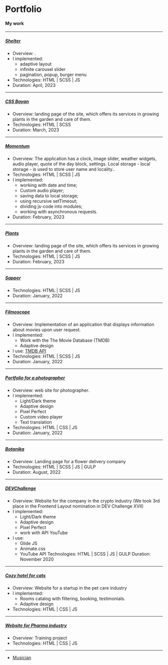 # Portfolio

#### My work
___________________________________________________________________________________________________________
##### [Shelter](https://rolling-scopes-school.github.io/millisabel-JSFE2023Q1/shelter/)
- Overview: .
- I implemented:
    - adaptive layout
    - infinite carousel slider
    - pagination, popup, burger menu
- Technologies: HTML | SCSS | JS
- Duration: April, 2023
___________________________________________________________________________________________________________
##### [CSS Bayan](https://millisabel.github.io/cssBayan/cssBayan/index.html)
- Overview: landing page of the site, which offers its services in growing plants in the garden and care of them.
- Technologies: HTML | SCSS
- Duration: March, 2023
___________________________________________________________________________________________________________
##### [Momentum](https://rolling-scopes-school.github.io/millisabel-JSFEPRESCHOOL2022Q4/momentum/)
- Overview: The application has a clock, image slider, weather widgets, audio player, quote of the day block, settings. Local storage - local storage - is used to store user name and locality..
- Technologies: HTML | SCSS | JS
- I implemented: 
    - working with date and time;
    - Custom audio player;
    - saving data to local storage;
    - using recursive setTimeout;
    - dividing js-code into modules;
    - working with asynchronous requests.
- Duration: February, 2023
___________________________________________________________________________________________________________
##### [Plants](https://rolling-scopes-school.github.io/millisabel-JSFEPRESCHOOL2022Q4/plants/)
- Overview: landing page of the site, which offers its services in growing plants in the garden and care of them.
- Technologies: HTML | SCSS | JS
- Duration: February, 2023
___________________________________________________________________________________________________________
##### [Sapper](https://millisabel.github.io/Portfolio/saper/)
- Technologies: HTML | SCSS | JS
- Duration: January, 2022
___________________________________________________________________________________________________________
##### [Filmoscope](https://millisabel.github.io/Portfolio/movie-app/)
- Overview: Implementation of an application that displays information about movies upon user request.
- I implemented: 
    - Work with the The Movie Database (TMDB)
    - Adaptive design
- I use: [TMDB API](https://www.themoviedb.org/documentation/api)
- Technologies: HTML | SCSS | JS
- Duration: January, 2022
__________________________________________________________________________________________________________             
##### [Portfolio for a photographer](https://millisabel.github.io/Portfolio/portfolio/)
- Overview: web site for photographer.
- I implemented: 
    - Light/Dark theme
    - Adaptive design
    - Pixel Perfect
    - Custom video player
    - Text translation
- Technologies: HTML | CSS | JS
- Duration: January, 2022
__________________________________________________________________________________________________________ 
##### [Botanika](https://millisabel.github.io/zaverstai-2/)
- Overview: Landing page for a flower delivery company
- Technologies: HTML | SCSS | JS | GULP
- Duration: August, 2022
__________________________________________________________________________________________________________   
##### [DEVChallenge](https://millisabel.github.io/DEVChallenge/)
- Overview: Website for the company in the crypto industry (We took 3rd place in the Frontend Layout nomination in DEV Challenge XVII)
- I implemented: 
    - Light/Dark theme
    - Adaptive design
    - Pixel Perfect
    - work with API YouTube
- I use:
    - Glide JS
    - Animate.css
    - YouTube API
Technologies: HTML | SCSS | JS | GULP
Duration: November 2020
__________________________________________________________________________________________________________ 
##### [Cozy hotel for cats](https://millisabel.github.io/Portfolio/hotelcats/)
- Overview: Website for a startup in the pet care industry
- I implemented: 
    - Rooms catalog with filtering, booking, testimonials.
    - Adaptive design
- Technologies:  HTML | CSS | JS
__________________________________________________________________________________________________________ 
##### [Website for Pharma industry](https://millisabel.github.io/Portfolio/adele/)
- Overview: Training project
- Technologies: HTML | CSS | JS
__________________________________________________________________________________________________________ 
* [Musician](https://millisabel.github.io/Portfolio/Musician/)
